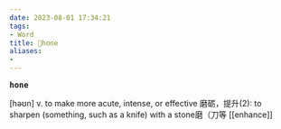 ```yaml
---
date: 2023-08-01 17:34:21
tags: 
- Word
title: 📖hone
aliases: 
- 
---
```


<pre><strong>hone</strong></pre>

[həʊn]
v. to make more acute, intense, or effective 磨砺，提升(2): to sharpen (something, such as a knife) with a stone磨（刀等
[[enhance]]
